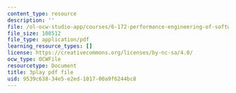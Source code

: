 ```yaml
---
content_type: resource
description: ''
file: /ol-ocw-studio-app/courses/6-172-performance-engineering-of-software-systems-fall-2018/9539c63834e5e2ed101700a9f6244bc8_wt7a5BOztuM.pdf
file_size: 108512
file_type: application/pdf
learning_resource_types: []
license: https://creativecommons.org/licenses/by-nc-sa/4.0/
ocw_type: OCWFile
resourcetype: Document
title: 3play pdf file
uid: 9539c638-34e5-e2ed-1017-00a9f6244bc8
---
```

